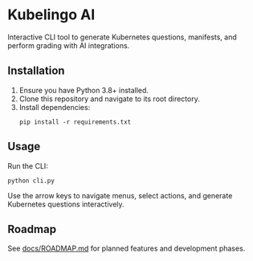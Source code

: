 <!-- Root README for Kubelingo AI -->
# Kubelingo AI

Interactive CLI tool to generate Kubernetes questions, manifests, and perform grading with AI integrations.

## Installation

1. Ensure you have Python 3.8+ installed.
2. Clone this repository and navigate to its root directory.
3. Install dependencies:
   ```shell
   pip install -r requirements.txt
   ```

## Usage

Run the CLI:
```shell
python cli.py
```

Use the arrow keys to navigate menus, select actions, and generate Kubernetes questions interactively.

## Roadmap

See [docs/ROADMAP.md](docs/ROADMAP.md) for planned features and development phases.